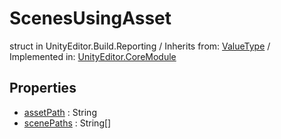 # ScenesUsingAsset
struct in UnityEditor.Build.Reporting
 / Inherits from: <a href="https://docs.unity3d.com/6000.0/Documentation/ScriptReference/ValueType.html">ValueType</a> / Implemented in: <a href="https://docs.unity3d.com/6000.0/Documentation/ScriptReference/UnityEditor.CoreModule.html">UnityEditor.CoreModule</a>

## Properties
- <a href="https://docs.unity3d.com/6000.0/Documentation/ScriptReference/ScenesUsingAsset-assetPath.html">assetPath</a> : String
- <a href="https://docs.unity3d.com/6000.0/Documentation/ScriptReference/ScenesUsingAsset-scenePaths.html">scenePaths</a> : String[]
